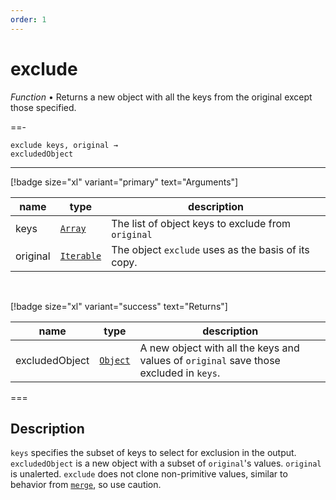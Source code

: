 ```yaml
---
order: 1
---
```

# exclude

_Function_ &bull; Returns a new object with all the keys from the original except those specified.


==- <pre><code>exclude keys, original &rarr; excludedObject</code></pre>
<hr>

[!badge size="xl" variant="primary" text="Arguments"]

| name | type | description |
|------|------|-------------|
|keys|[`Array`][Array]|The list of object keys to exclude from `original`|
|original|[`Iterable`][Iterable]|The object `exclude` uses as the basis of its copy.|

<br>

[!badge size="xl" variant="success" text="Returns"]

| name | type | description |
|------|------|-------------|
|excludedObject|[`Object`][Object]|A new object with all the keys and values of `original` save those excluded in `keys`.|



===


## Description

`keys` specifies the subset of keys to select for exclusion in the output. `excludedObject` is a new object with a subset of `original`'s values. `original` is unalerted. `exclude` does not clone non-primitive values, similar to behavior from [`merge`][merge], so use caution. 



[Array]: https://developer.mozilla.org/en-US/docs/Web/JavaScript/Reference/Global_Objects/Array
[Iterable]: #
[Object]: #
[merge]: /reference/object/merge.md